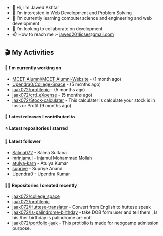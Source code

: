 - 👋 Hi, I’m Jawed Akhtar
- 👀 I’m interested in Web Development and Problem Solving
- 🌱 I’m currently learning computer science and engineering and web development
- 💞️ I’m looking to collaborate on development
- 📫 How to reach me  :- jawed2018cse@gmail.com

## 🎬 My Activities

#### 👷 I'm currently working on

- [MCET-Alumni/MCET-Alumni-Website](https://github.com/MCET-Alumni/MCET-Alumni-Website) -  (1 month ago)
- [Upendra0/College-Space](https://github.com/Upendra0/College-Space) -  (5 months ago)
- [jaak072/profilepic](https://github.com/jaak072/profilepic) -  (5 months ago)
- [jaak072/crtl_eXpense](https://github.com/jaak072/crtl_eXpense) -  (5 months ago)
- [jaak072/Stock-calculater](https://github.com/jaak072/Stock-calculater) - This calculater is calculate your stock is in loss or Profit (9 months ago)

#### 🚀 Latest releases I contributed to


#### ⭐ Latest repositories I starred


#### 👥 Latest follower

- [Salma072](https://github.com/Salma072) - Salma Sultana
- [mrinjamul](https://github.com/mrinjamul) - Injamul Mohammad Mollah
- [atulya-karn](https://github.com/atulya-karn) - Atulya Kumar
- [supriye](https://github.com/supriye) - Supriye Anand
- [Upendra0](https://github.com/Upendra0) - Upendra Kumar

#### 👨‍💻 Repositories I created recently

- [jaak072/college_space](https://github.com/jaak072/college_space)
- [jaak072/profilepic](https://github.com/jaak072/profilepic)
- [jaak072/Huttese-translater](https://github.com/jaak072/Huttese-translater) - Convert from English to huttese speak
- [jaak072/Is-palindrome-birthday](https://github.com/jaak072/Is-palindrome-birthday) - take DOB form user and tell them , Is his /her birthday is palindrome are not!
- [jaak072/portfolio-jaak](https://github.com/jaak072/portfolio-jaak) - This protfolio is made for neogcamp admission purpose.




